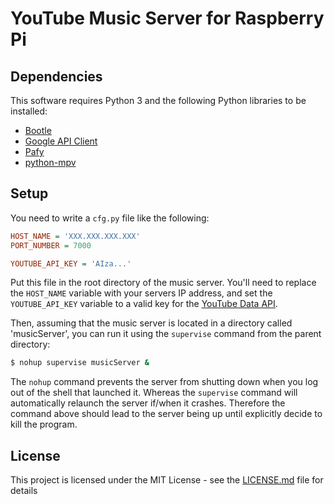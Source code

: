 # YouTube Music Server for Raspberry Pi

## Dependencies
This software requires Python 3 and the following Python libraries to be installed:
* [Bootle](https://bottlepy.org/docs/dev/)
* [Google API Client](https://googleapis.github.io/google-api-python-client/)
* [Pafy](https://pypi.org/project/pafy/)
* [python-mpv](https://github.com/jaseg/python-mpv)

## Setup
You need to write a `cfg.py` file like the following:
```ini
HOST_NAME = 'XXX.XXX.XXX.XXX'
PORT_NUMBER = 7000

YOUTUBE_API_KEY = 'AIza...'
```
Put this file in the root directory of the music server. You'll need to replace the `HOST_NAME` variable with your servers IP address, and set the `YOUTUBE_API_KEY` variable to a valid key for the [YouTube Data API](https://developers.google.com/youtube/v3/).

Then, assuming that the music server is located in a directory called 'musicServer', you can run it using the `supervise` command from the parent directory:
```bash
$ nohup supervise musicServer &
```
The `nohup` command prevents the server from shutting down when you log out of the shell that launched it. Whereas the `supervise` command will automatically relaunch the server if/when it crashes. Therefore the command above should lead to the server being up until explicitly decide to kill the program.

## License
This project is licensed under the MIT License - see the [LICENSE.md](LICENSE.md) file for details
